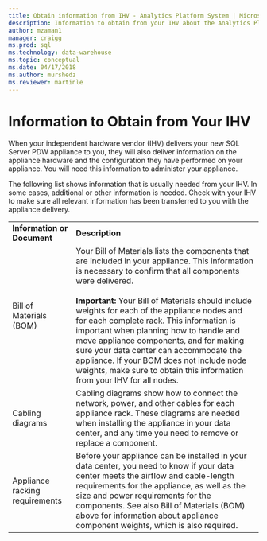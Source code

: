 ```yaml
---
title: Obtain information from IHV - Analytics Platform System | Microsoft Docs
description: Information to obtain from your IHV about the Analytics Platform System appliance. 
author: mzaman1 
manager: craigg
ms.prod: sql
ms.technology: data-warehouse
ms.topic: conceptual
ms.date: 04/17/2018
ms.author: murshedz
ms.reviewer: martinle
---
```



# Information to Obtain from Your IHV
When your independent hardware vendor (IHV) delivers your new SQL Server PDW appliance to you, they will also deliver information on the appliance hardware and the configuration they have performed on your appliance. You will need this information to administer your appliance.  
  
The following list shows information that is usually needed from your IHV. In some cases, additional or other information is needed. Check with your IHV to make sure all relevant information has been transferred to you with the appliance delivery.  
  
|||  
|-|-|  
|**Information or Document**|**Description**|  
|Bill of Materials (BOM)|Your Bill of Materials lists the components that are included in your appliance. This information is necessary to confirm that all components were delivered.<br /><br />**Important:** Your Bill of Materials should include weights for each of the appliance nodes and for each complete rack. This information is important when planning how to handle and move appliance components, and for making sure your data center can accommodate the appliance. If your BOM does not include node weights, make sure to obtain this information from your IHV for all nodes.|  
|Cabling diagrams|Cabling diagrams show how to connect the network, power, and other cables for each appliance rack. These diagrams are needed when installing the appliance in your data center, and any time you need to remove or replace a component.|  
|Appliance racking requirements|Before your appliance can be installed in your data center, you need to know if your data center meets the airflow and cable-length requirements for the appliance, as well as the size and power requirements for the components. See also Bill of Materials (BOM) above for information about appliance component weights, which is also required.|  
  
